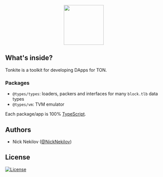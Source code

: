 <p align="center">
  <img src="https://raw.githubusercontent.com/tonkite/tonkite/main/assets/tonkite.svg" height="128" />
</p>

## What's inside?

Tonkite is a toolkit for developing DApps for TON.

### Packages

- `@types/types`: loaders, packers and interfaces for many `block.tlb` data types
- `@types/vm`: TVM emulator 

Each package/app is 100% [TypeScript](https://www.typescriptlang.org/).

## Authors

- Nick Nekilov ([@NickNekilov](https://t.me/NickNekilov))

## License

<a href="https://opensource.org/licenses/Apache-2.0"><img src="https://img.shields.io/badge/License-Apache_2.0-green.svg" alt="License"></a>
